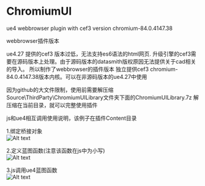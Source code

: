 # ChromiumUI
ue4 webbrowser plugin with cef3 version chromium-84.0.4147.38

webbrowser插件版本

ue4.27 提供的cef3 版本过低，无法支持es6语法的html网页.
升级引擎的cef3需要在源码版本上处理。由于源码版本的datasmith版权原因无法提供关于cad相关的导入。
所以制作了webbrowser的插件版本
独立提供cef3 chromium-84.0.4147.38版本内核。可以在非源码版本的ue4.27中使用

因为github的大文件限制，使用前需要解压缩Source\ThirdParty\ChromiumUILibrary文件夹下面的ChromiumUILibrary.7z
解压缩在当前目录，就可以完整使用插件

js和ue4相互调用使用说明，该例子在插件Content目录

1.绑定桥接对象  
![Alt text](https://github.com/shiniu0606/ChromiumUI/blob/main/doc/1.PNG?raw=true "Optional Title")  

2.定义蓝图函数(注意该函数在js中为小写)  
![Alt text](https://github.com/shiniu0606/ChromiumUI/blob/main/doc/2.PNG?raw=true "Optional Title")  

3.js调用ue4蓝图函数  
![Alt text](https://github.com/shiniu0606/ChromiumUI/blob/main/doc/3.PNG?raw=true "Optional Title")  
